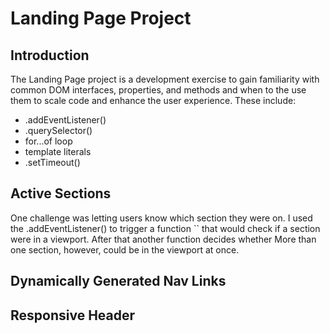 # Landing Page Project

## Introduction

The Landing Page project is a development exercise to gain familiarity with common DOM interfaces, properties, and methods and when to the use them to scale code and enhance the user experience. These include:

* .addEventListener()
* .querySelector()
* for...of loop
* template literals
* .setTimeout()

## Active Sections

One challenge was letting users know which section they were on. I used the .addEventListener() to trigger a function `` that would check if a section were in a viewport. After that another function decides whether More than one section, however, could be in the viewport at once.


## Dynamically Generated Nav Links


## Responsive Header
